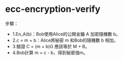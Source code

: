 # ecc-encryption-verify

步驟：
- 1.En_A(b)：Bob使用Alice的公開金鑰 A 加密隨機數 b。
- 2.c = m + b：Alice將秘密 m 和Bob的隨機數 b 相加。
- 3.驗證 C = (m + b)G 應該等於 M + B。
- 4.Bob計算 m = c - b，得到秘密值m。
